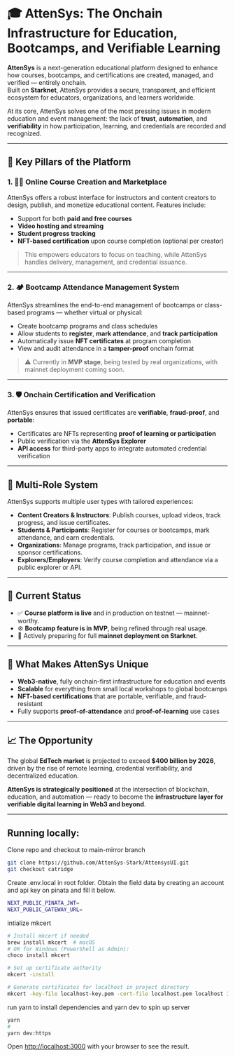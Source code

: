 # 🎓 AttenSys: The Onchain Infrastructure for Education, Bootcamps, and Verifiable Learning

**AttenSys** is a next-generation educational platform designed to enhance how courses, bootcamps, and certifications are created, managed, and verified — entirely onchain.  
Built on **Starknet**, AttenSys provides a secure, transparent, and efficient ecosystem for educators, organizations, and learners worldwide.

At its core, AttenSys solves one of the most pressing issues in modern education and event management: the lack of **trust**, **automation**, and **verifiability** in how participation, learning, and credentials are recorded and recognized.

---

## 🚀 Key Pillars of the Platform

### 1. 🧑‍🏫 Online Course Creation and Marketplace

AttenSys offers a robust interface for instructors and content creators to design, publish, and monetize educational content. Features include:

- Support for both **paid and free courses**
- **Video hosting and streaming**
- **Student progress tracking**
- **NFT-based certification** upon course completion (optional per creator)

> This empowers educators to focus on teaching, while AttenSys handles delivery, management, and credential issuance.

---

### 2. 🏕️ Bootcamp Attendance Management System

AttenSys streamlines the end-to-end management of bootcamps or class-based programs — whether virtual or physical:

- Create bootcamp programs and class schedules
- Allow students to **register**, **mark attendance**, and **track participation**
- Automatically issue **NFT certificates** at program completion
- View and audit attendance in a **tamper-proof** onchain format

> ⚠️ Currently in **MVP stage**, being tested by real organizations, with mainnet deployment coming soon.

---

### 3. 🛡️ Onchain Certification and Verification

AttenSys ensures that issued certificates are **verifiable**, **fraud-proof**, and **portable**:

- Certificates are NFTs representing **proof of learning or participation**
- Public verification via the **AttenSys Explorer**
- **API access** for third-party apps to integrate automated credential verification

---

## 👥 Multi-Role System

AttenSys supports multiple user types with tailored experiences:

- **Content Creators & Instructors**: Publish courses, upload videos, track progress, and issue certificates.
- **Students & Participants**: Register for courses or bootcamps, mark attendance, and earn credentials.
- **Organizations**: Manage programs, track participation, and issue or sponsor certifications.
- **Explorers/Employers**: Verify course completion and attendance via a public explorer or API.

---

## 📌 Current Status

- ✅ **Course platform is live** and in production on testnet — mainnet-worthy.
- ⚙️ **Bootcamp feature is in MVP**, being refined through real usage.
- 🚀 Actively preparing for full **mainnet deployment on Starknet**.

---

## 🌟 What Makes AttenSys Unique

- **Web3-native**, fully onchain-first infrastructure for education and events
- **Scalable** for everything from small local workshops to global bootcamps
- **NFT-based certifications** that are portable, verifiable, and fraud-resistant
- Fully supports **proof-of-attendance** and **proof-of-learning** use cases

---

## 📈 The Opportunity

The global **EdTech market** is projected to exceed **$400 billion by 2026**, driven by the rise of remote learning, credential verifiability, and decentralized education.

**AttenSys is strategically positioned** at the intersection of blockchain, education, and automation — ready to become the **infrastructure layer for verifiable digital learning in Web3 and beyond**.

---

## Running locally:

Clone repo and checkout to main-mirror branch

```bash
git clone https://github.com/AttenSys-Stark/AttensysUI.git
git checkout catridge
```

Create .env.local in root folder. Obtain the field data by creating an account and api key on pinata and fill it below.

```bash
NEXT_PUBLIC_PINATA_JWT=
NEXT_PUBLIC_GATEWAY_URL=
```

intialize mkcert

```bash
# Install mkcert if needed
brew install mkcert  # macOS
# OR for Windows (PowerShell as Admin):
choco install mkcert

# Set up certificate authority
mkcert -install

# Generate certificates for localhost in project directory
mkcert -key-file localhost-key.pem -cert-file localhost.pem localhost 127.0.0.1 ::1
```

run yarn to install dependencies and yarn dev to spin up server

```bash
yarn
#
yarn dev:https
```

Open [http://localhost:3000](http://localhost:3000) with your browser to see the result.
